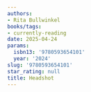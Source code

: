 ```yaml
---
authors:
- Rita Bullwinkel
books/tags:
- currently-reading
date: 2025-04-24
params:
  isbn13: '9780593654101'
  year: '2024'
slug: '9780593654101'
star_rating: null
title: Headshot
---
```



<!--more-->